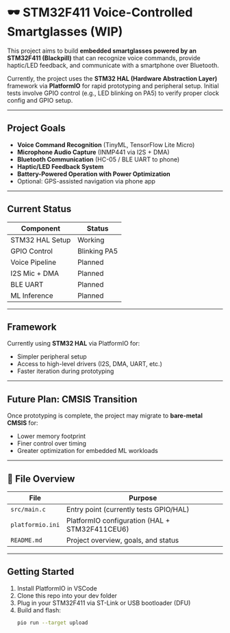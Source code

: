 # 🕶️ STM32F411 Voice-Controlled Smartglasses (WIP)

This project aims to build **embedded smartglasses powered by an STM32F411 (Blackpill)** that can recognize voice commands, provide haptic/LED feedback, and communicate with a smartphone over Bluetooth.

Currently, the project uses the **STM32 HAL (Hardware Abstraction Layer)** framework via **PlatformIO** for rapid prototyping and peripheral setup. Initial tests involve GPIO control (e.g., LED blinking on PA5) to verify proper clock config and GPIO setup.

---

##  Project Goals

-  **Voice Command Recognition** (TinyML, TensorFlow Lite Micro)
-  **Microphone Audio Capture** (INMP441 via I2S + DMA)
-  **Bluetooth Communication** (HC-05 / BLE UART to phone)
-  **Haptic/LED Feedback System**
-  **Battery-Powered Operation with Power Optimization**
-  Optional: GPS-assisted navigation via phone app

---

## Current Status

| Component       | Status     |
|----------------|------------|
| STM32 HAL Setup|  Working |
| GPIO Control    |  Blinking PA5 |
| Voice Pipeline  |  Planned |
| I2S Mic + DMA   |  Planned |
| BLE UART        |  Planned |
| ML Inference    |  Planned |

---

##  Framework

Currently using **STM32 HAL** via PlatformIO for:
- Simpler peripheral setup
- Access to high-level drivers (I2S, DMA, UART, etc.)
- Faster iteration during prototyping

---

##  Future Plan: CMSIS Transition

Once prototyping is complete, the project may migrate to **bare-metal CMSIS** for:
- Lower memory footprint
- Finer control over timing
- Greater optimization for embedded ML workloads

---

## 📁 File Overview

| File | Purpose |
|------|---------|
| `src/main.c`       | Entry point (currently tests GPIO/HAL) |
| `platformio.ini`   | PlatformIO configuration (HAL + STM32F411CEU6) |
| `README.md`        | Project overview, goals, and status |

---

##  Getting Started

1. Install PlatformIO in VSCode
2. Clone this repo into your dev folder
3. Plug in your STM32F411 via ST-Link or USB bootloader (DFU)
4. Build and flash:
   ```bash
   pio run --target upload

